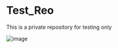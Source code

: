 # Test_Reo
This is a private repository for testing only

![image](https://github.com/YiDingg/Test_Reo/assets/149370435/9cfe296e-9474-4487-a735-490d24652579)
